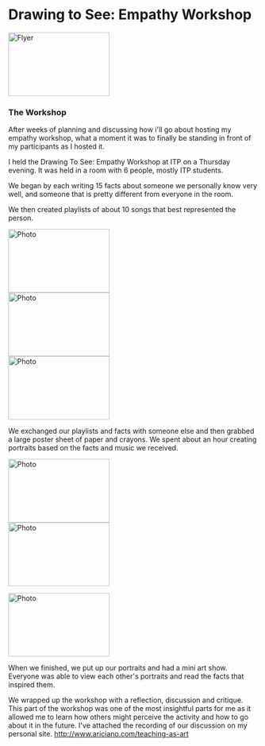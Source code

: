 <h1> Drawing to See: Empathy Workshop </h1>
<img src="https://static1.squarespace.com/static/50452b74e4b0991b726c6b43/t/58bf3d9c8419c2fec8f6697f/1488928170744/?format=1500w" alt="Flyer" style="width:204px;height:128px;">

<br/>

<h3> The Workshop </h3>

After weeks of planning and discussing how i'll go about hosting my empathy workshop, what a moment it was to finally be standing in front of my participants as I hosted it.

I held the Drawing To See: Empathy Workshop at ITP on a Thursday evening. It was held in a room with 6 people, mostly ITP students.

We began by each writing 15 facts about someone we personally know very well, and someone that is pretty different from everyone in the room.

We then created playlists of about 10 songs that best represented the person.

<img src=" https://static1.squarespace.com/static/50452b74e4b0991b726c6b43/58cf4fa2b3db2b938ebca55f/58cf4fa3e3df28b242b24c01/1489981421552/_O7A9235.JPG?format=1500w " alt="Photo" style="width:204px;height:128px;">
<br/>
<img src=" https://static1.squarespace.com/static/50452b74e4b0991b726c6b43/58cf4fa2b3db2b938ebca55f/58cf4fa337c5819ccd28e127/1489981417491/_O7A9245.JPG?format=1500w " alt="Photo" style="width:204px;height:128px;">

<br/>
<img src=" https://static1.squarespace.com/static/50452b74e4b0991b726c6b43/58cf4fa2b3db2b938ebca55f/58cf4fe4d1758e5d6d8fa272/1489981465959/_O7A9246.JPG?format=1500w" alt="Photo" style="width:204px;height:128px;">

<br/>


We exchanged our playlists and facts with someone else and then grabbed a large poster sheet of paper and crayons. We spent about an hour creating portraits based on the facts and music we received.



<img src=" https://static1.squarespace.com/static/50452b74e4b0991b726c6b43/58cf4fa2b3db2b938ebca55f/58cf5020bebafb2e39b67559/1489981542771/_O7A9256.JPG?format=1500w" alt="Photo" style="width:204px;height:128px;">

<br/>

<img src=" https://static1.squarespace.com/static/50452b74e4b0991b726c6b43/58cf4fa2b3db2b938ebca55f/58cf50ffebbd1a54a34da57e/1489981735089/_O7A9273.JPG?format=1500w" alt="Photo" style="width:204px;height:128px;">


<br/>

<img src="
https://static1.squarespace.com/static/50452b74e4b0991b726c6b43/58cf4fa2b3db2b938ebca55f/58cf5122414fb508c219d0f4/1489981791400/_O7A9277.JPG?format=1500w" alt="Photo" style="width:204px;height:128px;">

When we finished, we put up our portraits and had a mini art show. Everyone was able to view each other's portraits and read the facts that inspired them.

We wrapped up the workshop with a reflection, discussion and critique. This part of the workshop was one of the most insightful parts for me as it allowed me to learn how others might perceive the activity and how to go about it in the future. I've attached the recording of our discussion on my personal site.
http://www.ariciano.com/teaching-as-art
